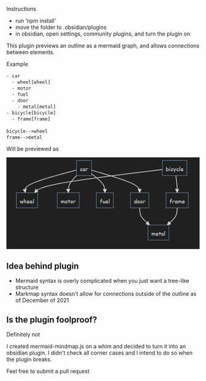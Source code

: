 Instructions
- run 'npm install'
- move the folder to .obsidian/plugins
- in obsidian, open settings, community plugins, and turn the plugin on

This plugin previews an outline as a mermaid graph, and allows connections between elements.

Example

```mermaidmindmap
- car
  - wheel[wheel]
  - motor
  - fuel
  - door
    - metal[metal]
- bicycle[bicycle]
  - frame[frame]

bicycle-->wheel
frame-->metal
```

Will be previewed as

![preview](./media/2021-12-29-09-35-18.png)

## Idea behind plugin

- Mermaid syntax is overly complicated when you just want a tree-like structure
- Markmap syntax doesn't allow for connections outside of the outline as of December of 2021

## Is the plugin foolproof?

Definitely not

I created mermaid-mindmap.js on a whim and decided to turn it into an obsidian plugin. I didn't check all corner cases and I intend to do so when the plugin breaks.

Feel free to submit a pull request